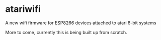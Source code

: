 atariwifi    
=========

A new wifi firmware for ESP8266 devices attached to atari 8-bit systems

More to come, currently this is being built up from scratch.

